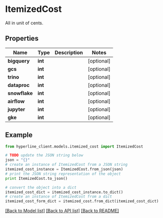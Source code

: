 # ItemizedCost

All in unit of cents.

## Properties
Name | Type | Description | Notes
------------ | ------------- | ------------- | -------------
**bigquery** | **int** |  | [optional] 
**gcs** | **int** |  | [optional] 
**trino** | **int** |  | [optional] 
**dataproc** | **int** |  | [optional] 
**snowflake** | **int** |  | [optional] 
**airflow** | **int** |  | [optional] 
**jupyter** | **int** |  | [optional] 
**gke** | **int** |  | [optional] 

## Example

```python
from hyperline_client.models.itemized_cost import ItemizedCost

# TODO update the JSON string below
json = "{}"
# create an instance of ItemizedCost from a JSON string
itemized_cost_instance = ItemizedCost.from_json(json)
# print the JSON string representation of the object
print ItemizedCost.to_json()

# convert the object into a dict
itemized_cost_dict = itemized_cost_instance.to_dict()
# create an instance of ItemizedCost from a dict
itemized_cost_form_dict = itemized_cost.from_dict(itemized_cost_dict)
```
[[Back to Model list]](../README.md#documentation-for-models) [[Back to API list]](../README.md#documentation-for-api-endpoints) [[Back to README]](../README.md)


